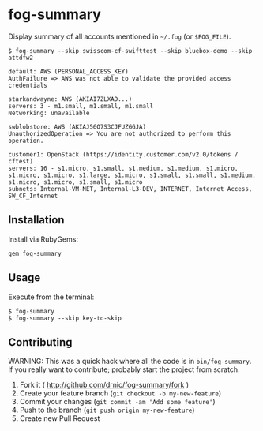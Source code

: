 # fog-summary

Display summary of all accounts mentioned in `~/.fog` (or `$FOG_FILE`).

```
$ fog-summary --skip swisscom-cf-swifttest --skip bluebox-demo --skip attdfw2

default: AWS (PERSONAL_ACCESS_KEY)
AuthFailure => AWS was not able to validate the provided access credentials

starkandwayne: AWS (AKIAI7ZLXAD...)
servers: 3 - m1.small, m1.small, m1.small
Networking: unavailable

swblobstore: AWS (AKIAJ56O7S3CJFUZGGJA)
UnauthorizedOperation => You are not authorized to perform this operation.

customer1: OpenStack (https://identity.customer.com/v2.0/tokens / cftest)
servers: 16 - s1.micro, s1.small, s1.medium, s1.medium, s1.micro, s1.micro, s1.micro, s1.large, s1.micro, s1.small, s1.small, s1.medium, s1.micro, s1.micro, s1.small, s1.micro
subnets: Internal-VM-NET, Internal-L3-DEV, INTERNET, Internet Access, SW_CF_Internet
```

## Installation

Install via RubyGems:

    gem fog-summary

## Usage

Execute from the terminal:

    $ fog-summary
    $ fog-summary --skip key-to-skip


## Contributing

WARNING: This was a quick hack where all the code is in `bin/fog-summary`. If you really want to contribute; probably start the project from scratch.

1. Fork it ( http://github.com/drnic/fog-summary/fork )
2. Create your feature branch (`git checkout -b my-new-feature`)
3. Commit your changes (`git commit -am 'Add some feature'`)
4. Push to the branch (`git push origin my-new-feature`)
5. Create new Pull Request
